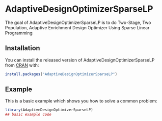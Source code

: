 
<!-- README.md is generated from README.Rmd. Please edit that file -->
AdaptiveDesignOptimizerSparseLP
===============================

<!-- badges: start -->
<!-- badges: end -->
The goal of AdaptiveDesignOptimizerSparseLP is to do Two-Stage, Two Population, Adaptive Enrichment Design Optimizer Using Sparse Linear Programming

Installation
------------

You can install the released version of AdaptiveDesignOptimizerSparseLP from [CRAN](https://CRAN.R-project.org) with:

``` r
install.packages("AdaptiveDesignOptimizerSparseLP")
```

Example
-------

This is a basic example which shows you how to solve a common problem:

``` r
library(AdaptiveDesignOptimizerSparseLP)
## basic example code
```
